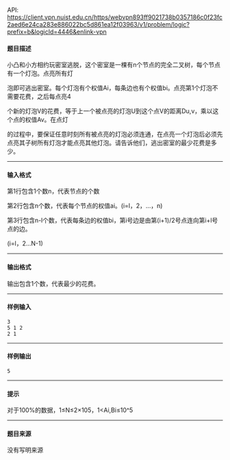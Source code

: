 API: https://client.vpn.nuist.edu.cn/https/webvpn893ff9021738b0357186c0f23fc2aed6e24ca283e886022bc5d861ea12f03963/v1/problem/logic?prefix=b&logicId=4446&enlink-vpn

#### 题目描述

小凸和小方相约玩密室逃脱，这个密室是一棵有n个节点的完全二叉树，每个节点有一个灯泡。点亮所有灯

泡即可逃出密室。每个灯泡有个权值Ai，每条边也有个权值bi。点亮第1个灯泡不需要花费，之后每点亮4

个新的灯泡V的花费，等于上一个被点亮的灯泡U到这个点V的距离Du,v，乘以这个点的权值Av。在点灯

的过程中，要保证任意时刻所有被点亮的灯泡必须连通，在点亮一个灯泡后必须先点亮其子树所有灯泡才能点亮其他灯泡。请告诉他们，逃出密室的最少花费是多少。

---

#### 输入格式

第1行包含1个数n，代表节点的个数

第2行包含n个数，代表每个节点的权值ai。(i=l，2，…，n)

第3行包含n-l个数，代表每条边的权值bi，第i号边是由第(i+1)/2号点连向第i+l号点的边。

(i=l，2...N-1)

---

#### 输出格式

输出包含1个数，代表最少的花费。

---

#### 样例输入
```
3 
5 1 2
2 1
```

---

#### 样例输出
```
5

```

---

#### 提示

对于100%的数据，1≤N≤2×105，1<Ai,Bi≤10^5

---

#### 题目来源

没有写明来源